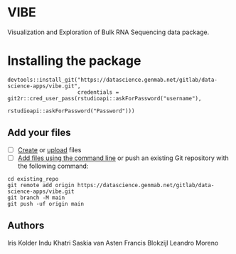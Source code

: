 # VIBE

Visualization and Exploration of Bulk RNA Sequencing data package.

# Installing the package

```
devtools::install_git("https://datascience.genmab.net/gitlab/data-science-apps/vibe.git",
                      credentials = git2r::cred_user_pass(rstudioapi::askForPassword("username"),
                                                          rstudioapi::askForPassword("Password")))
```

## Add your files

- [ ] [Create](https://docs.gitlab.com/ee/user/project/repository/web_editor.html#create-a-file) or [upload](https://docs.gitlab.com/ee/user/project/repository/web_editor.html#upload-a-file) files
- [ ] [Add files using the command line](https://docs.gitlab.com/ee/gitlab-basics/add-file.html#add-a-file-using-the-command-line) or push an existing Git repository with the following command:

```
cd existing_repo
git remote add origin https://datascience.genmab.net/gitlab/data-science-apps/vibe.git
git branch -M main
git push -uf origin main
```

## Authors
Iris Kolder
Indu Khatri
Saskia van Asten
Francis Blokzijl
Leandro Moreno

